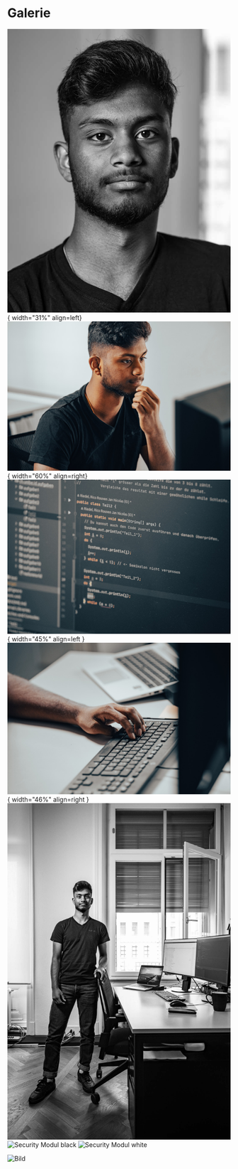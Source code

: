 # Galerie


![Anoinntan Balasingam](../images/about_me/Anointan2.jpg){ width="31%" align=left} 
![Anoinntan Balasingam](../images/about_me/Anointan3.jpg){ width="60%" align=right}
![Anoinntan Balasingam](../images/about_me/Anointan4.jpg){ width="45%" align=left }
![Anoinntan Balasingam](../images/about_me/Anointan5.jpg){ width="46%" align=right }
![Anoinntan Balasingam](../images/about_me/Anointan.jpg)
<img width="1021" alt="Security Modul black" src="https://github.com/user-attachments/assets/249c3b99-42bb-4476-853b-23177519e33e" />
<img width="1019" alt="Security Modul white" src="https://github.com/user-attachments/assets/0b3d8db8-3a77-49dc-ace1-7c0034bdf397" />


![Bild](https://github.com/user-attachments/assets/ad087dca-c714-4787-8bf9-9cabe837d2a6)
